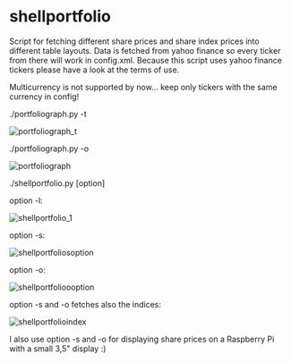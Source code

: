 # shellportfolio

Script for fetching different share prices and share index prices into different table layouts.
Data is fetched from yahoo finance so every ticker from there will work in config.xml.
Because this script uses yahoo finance tickers please have a look at the terms of use.

Multicurrency is not supported by now... keep only tickers with the same currency in config!

./portfoliograph.py -t

![portfoliograph_t](https://user-images.githubusercontent.com/80522869/120079610-f6ab4d80-c0b4-11eb-9776-090a8967f78c.JPG)

./portfoliograph.py -o

![portfoliograph](https://user-images.githubusercontent.com/80522869/119879741-d4d28f00-bf2b-11eb-9af2-3db6342321f5.jpg)

./shellportfolio.py [option]

option -l:

![shellportfolio_1](https://user-images.githubusercontent.com/80522869/118538929-1b1b3780-b74f-11eb-91bb-e71be624e1e3.JPG)

option -s:

![shellportfoliosoption](https://user-images.githubusercontent.com/80522869/118376548-e1202900-b5c8-11eb-80d5-42a30d257069.jpg)

option -o:

![shellportfolioooption](https://user-images.githubusercontent.com/80522869/118376560-f432f900-b5c8-11eb-84b1-af035a64a548.jpg)

option -s and -o fetches also the indices:

![shellportfolioindex](https://user-images.githubusercontent.com/80522869/118376637-7fac8a00-b5c9-11eb-84d9-8f29f0dde1b6.jpg)

I also use option -s and -o for displaying share prices on a Raspberry Pi with a small 3,5" display :)
